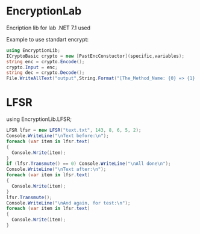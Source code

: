 # EncryptionLab
Encription lib for lab
.NET 7.1 used

Example to use standart encrypt:
```c#
using EncryptionLib;
ICryptoBasic crypto = new [PastEncConstuctor](specific,variables);
string enc = crypto.Encode();
crypto.Input = enc;
string dec = crypto.Decode();
File.WriteAllText("output",String.Format("[The_Method_Name: {0} => {1} => {2}", text, enc, dec));
```
# LFSR
using EncryptionLib.LFSR;
```c#
LFSR lfsr = new LFSR("text.txt", 143, 8, 6, 5, 2);
Console.WriteLine("\nText before:\n");
foreach (var item in lfsr.text)
{
  Console.Write(item);
}
if (lfsr.Transmute() == 0) Console.WriteLine("\nAll done\n");
Console.WriteLine("\nText after:\n");
foreach (var item in lfsr.text)
{
  Console.Write(item);
}
lfsr.Transmute();
Console.WriteLine("\nAnd again, for test:\n");
foreach (var item in lfsr.text)
{
  Console.Write(item);
}
```

